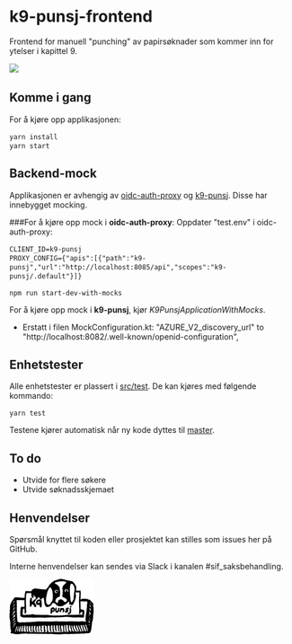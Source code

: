 # k9-punsj-frontend

Frontend for manuell "punching" av papirsøknader som kommer inn for ytelser i kapittel 9.

[![](https://github.com/navikt/k9-punsj-frontend/workflows/Build%20and%20deploy%20K9-punsj-frontend/badge.svg)](https://github.com/navikt/k9-punsj-frontend/actions?query=workflow%3A%22Build+and+deploy+K9-punsj-frontend%22)

## Komme i gang
For å kjøre opp applikasjonen:
````
yarn install
yarn start
````

## Backend-mock
Applikasjonen er avhengig av [oidc-auth-proxy](https://github.com/navikt/oidc-auth-proxy) og [k9-punsj](https://github.com/navikt/k9-punsj). Disse har innebygget mocking.

###For å kjøre opp mock i **oidc-auth-proxy**:
Oppdater "test.env" i oidc-auth-proxy:
````
CLIENT_ID=k9-punsj
PROXY_CONFIG={"apis":[{"path":"k9-punsj","url":"http://localhost:8085/api","scopes":"k9-punsj/.default"}]}
````

````
npm run start-dev-with-mocks
````

For å kjøre opp mock i **k9-punsj**, kjør *K9PunsjApplicationWithMocks*.

* Erstatt i filen MockConfiguration.kt: 
"AZURE_V2_discovery_url" to "http://localhost:8082/.well-known/openid-configuration",

## Enhetstester
Alle enhetstester er plassert i [src/test](src/test). De kan kjøres med følgende kommando:
````
yarn test
````
Testene kjører automatisk når ny kode dyttes til [master](https://github.com/navikt/k9-punsj-frontend).

## To do
* Utvide for flere søkere
* Utvide søknadsskjemaet

## Henvendelser
Spørsmål knyttet til koden eller prosjektet kan stilles som issues her på GitHub.
 
Interne henvendelser kan sendes via Slack i kanalen #sif_saksbehandling.

![k9-punsj-frontend](logo.png)
